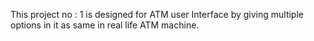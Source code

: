This project no : 1 is designed for ATM user Interface by giving multiple options in it as same in real life ATM machine.

